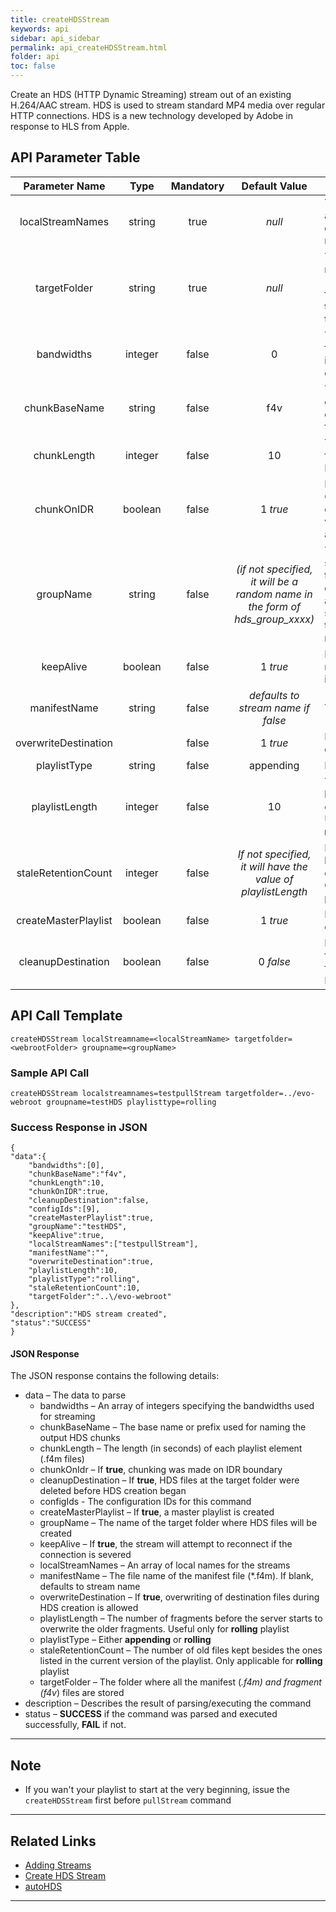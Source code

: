 ```yaml
---
title: createHDSStream
keywords: api
sidebar: api_sidebar
permalink: api_createHDSStream.html
folder: api
toc: false
---
```




Create an HDS (HTTP Dynamic Streaming) stream out of an existing H.264/AAC stream. HDS is used to stream standard MP4 media over regular HTTP connections. HDS is a new technology developed by Adobe in response to HLS from Apple.





## API Parameter Table

|    Parameter Name    |  Type   | Mandatory |              Default Value               | Description                              |
| :------------------: | :-----: | :-------: | :--------------------------------------: | ---------------------------------------- |
|   localStreamNames   | string  |   true    |                  *null*                  | The stream(s) that will be used as the input. This is a comma-delimited list of active stream names (local stream names) |
|     targetFolder     | string  |   true    |                  *null*                  | The folder where all the manifest (*.f4m) and fragment (f4v*) files will be stored. This folder must be accessible by the HDS clients. It is usually in the web-root of the server |
|      bandwidths      | integer |   false   |                    0                     | The corresponding bandwidths for each stream listed in `localStreamNames`. Again, this can be a comma-delimited list |
|    chunkBaseName     | string  |   false   |                   f4v                    | The base name used to generate the fragments. The default value follows this format: **f4vSeg1-FragXXX** |
|     chunkLength      | integer |   false   |                    10                    | The length (in seconds) of fragments to be made. Minimum value is **1** (second) |
|      chunkOnIDR      | boolean |   false   |                 1 *true*                 | If **true**, chunking is performed ONLY on IDR. Otherwise, chunking is performed whenever chunk length is achieved |
|      groupName       | string  |   false   | *(if not specified, it will be a random name in the form of hds_group_xxxx)* | The name assigned to the HDS stream or group. If the `localStreamNames` parameter contains only one entry and `groupName` is not specified,`groupName` will have the value of the input stream name |
|      keepAlive       | boolean |   false   |                 1 *true*                 | If true, the EMS will attempt to reconnect to the stream source if the connection is severed |
|     manifestName     | string  |   false   |    *defaults to stream name if false*    | The manifest file name                   |
| overwriteDestination |         |   false   |                 1 *true*                 | If true, it will allow overwrite of destination files |
|     playlistType     | string  |   false   |                appending                 | Either **appending** or **rolling**      |
|    playlistLength    | integer |   false   |                    10                    | The number of fragments before the server starts to overwrite the older fragments. Used only when`playlistType` is **rolling**. Ignored otherwise |
| staleRetentionCount  | integer |   false   | *If not specified, it will have the value of playlistLength* | How many old files are kept besides the ones present in the current version of the playlist. Only applicable for **rolling** playlists |
| createMasterPlaylist | boolean |   false   |                 1 *true*                 | If **true**, a master playlist will be created |
|  cleanupDestination  | boolean |   false   |                0 *false*                 | If **true**, all manifest and fragment files in the target folder will be removed before HDS creation is started |

## API Call Template

``` 
createHDSStream localStreamname=<localStreamName> targetfolder=<webrootFolder> groupname=<groupName>
```



### Sample API Call

``` 
createHDSStream localstreamnames=testpullStream targetfolder=../evo-webroot groupname=testHDS playlisttype=rolling
```



### Success Response in JSON

``` 
{
"data":{
    "bandwidths":[0],
    "chunkBaseName":"f4v",
    "chunkLength":10,
    "chunkOnIDR":true,
    "cleanupDestination":false,
    "configIds":[9],
    "createMasterPlaylist":true,
    "groupName":"testHDS",
    "keepAlive":true,
    "localStreamNames":["testpullStream"],
    "manifestName":"",
    "overwriteDestination":true,
    "playlistLength":10,
    "playlistType":"rolling",
    "staleRetentionCount":10,
    "targetFolder":"..\/evo-webroot"
},
"description":"HDS stream created",
"status":"SUCCESS"
}
```



#### JSON Response

The JSON response contains the following details:

- data – The data to parse
  - bandwidths – An array of integers specifying the bandwidths used for streaming
  - chunkBaseName – The base name or prefix used for naming the output HDS chunks
  - chunkLength – The length (in seconds) of each playlist element (.f4m files)
  - chunkOnIdr – If **true**, chunking was made on IDR boundary
  - cleanupDestination – If **true**, HDS files at the target folder were deleted before HDS creation began
  - configIds - The configuration IDs for this command
  - createMasterPlaylist – If **true**, a master playlist is created
  - groupName – The name of the target folder where HDS files will be created
  - keepAlive – If **true**, the stream will attempt to reconnect if the connection is severed
  - localStreamNames – An array of local names for the streams
  - manifestName – The file name of the manifest file (*.f4m). If blank, defaults to stream name
  - overwriteDestination – If **true**, overwriting of destination files during HDS creation is allowed
  - playlistLength – The number of fragments before the server starts to overwrite the older fragments. Useful only for **rolling** playlist
  - playlistType – Either **appending** or **rolling**
  - staleRetentionCount – The number of old files kept besides the ones listed in the current version of the playlist. Only applicable for **rolling** playlist
  - targetFolder – The folder where all the manifest (*.f4m) and fragment (f4v*) files are stored
- description – Describes the result of parsing/executing the command
- status – **SUCCESS** if the command was parsed and executed successfully, **FAIL** if not.

------
## Note

- If you wan't your playlist to start at the very beginning, issue the `createHDSStream` first before `pullStream` command

------

## Related Links

- [Adding Streams](../userguide_add.html#adding-http-streams)
- [Create HDS Stream](../userguide_createhds.html)
- [autoHDS](../userguide_configlua.html#autodashhlshdsmss)

------